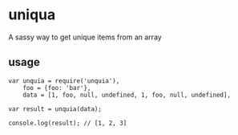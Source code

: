 # uniqua

A sassy way to get unique items from an array

## usage

    var unquia = require('unquia'),
        foo = {foo: 'bar'},
        data = [1, foo, null, undefined, 1, foo, null, undefined],

    var result = unquia(data);

    console.log(result); // [1, 2, 3]
